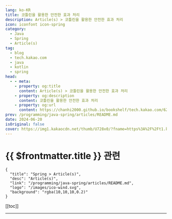 ```yaml
---
lang: ko-KR
title: 코틀린을 활용한 안전한 효과 처리
description: Article(s) > 코틀린을 활용한 안전한 효과 처리
icon: iconfont icon-spring
category: 
  - Java
  - Spring
  - Article(s)
tag: 
  - blog
  - tech.kakao.com
  - java
  - kotlin
  - spring
head:
  - - meta:
    - property: og:title
      content: Article(s) > 코틀린을 활용한 안전한 효과 처리
    - property: og:description
      content: 코틀린을 활용한 안전한 효과 처리
    - property: og:url
      content: https://chanhi2000.github.io/bookshelf/tech.kakao.com/622.html
prev: /programming/java-spring/articles/README.md
date: 2024-06-20
isOriginal: false
cover: https://img1.kakaocdn.net/thumb/U728x0/?fname=https%3A%2F%2Ft1.kakaocdn.net%2Fkakao_tech%2Fimage%2F3342bd30019000001.png
---
```


# {{ $frontmatter.title }} 관련

```component VPCard
{
  "title": "Spring > Article(s)",
  "desc": "Article(s)",
  "link": "/programming/java-spring/articles/README.md",
  "logo": "/images/ico-wind.svg",
  "background": "rgba(10,10,10,0.2)"
}
```

[[toc]]

---

<SiteInfo
  name="코틀린을 활용한 안전한 효과 처리"
  desc="안녕하세요, 전자문서 서비스의 서버를 개발하고 있는 Alan입니다. 스프링(Spr..."
  url="https://tech.kakao.com/posts/622"
  logo="https://www.kakaocorp.com/page/favicon.ico"
  preview="https://img1.kakaocdn.net/thumb/U728x0/?fname=https%3A%2F%2Ft1.kakaocdn.net%2Fkakao_tech%2Fimage%2F3342bd30019000001.png"/>

<!-- TODO: 작성 -->
